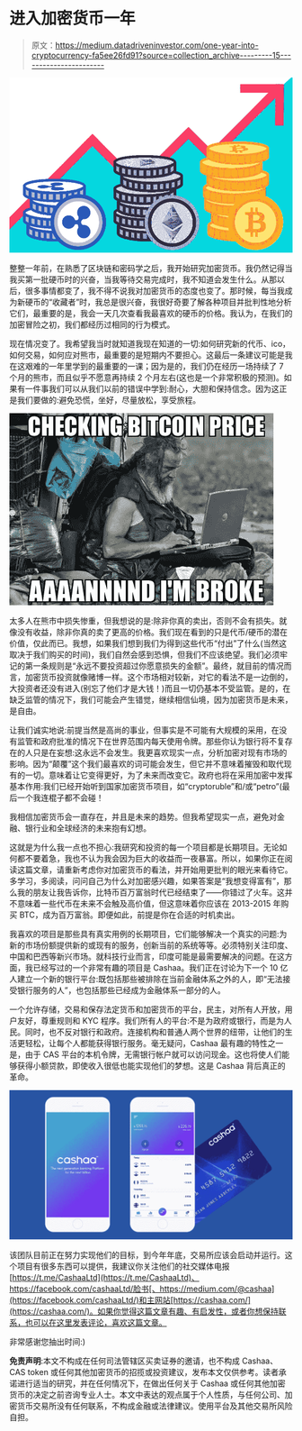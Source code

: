 # 进入加密货币一年

> 原文：<https://medium.datadriveninvestor.com/one-year-into-cryptocurrency-fa5ee26fd91?source=collection_archive---------15----------------------->

![](img/5a6732255c7882213671073b0bdb66d2.png)

整整一年前，在熟悉了区块链和密码学之后，我开始研究加密货币。我仍然记得当我买第一批硬币时的兴奋，当我等待交易完成时，我不知道会发生什么。从那以后，很多事情都变了，我不得不说我对加密货币的态度也变了。那时候，每当我成为新硬币的“收藏者”时，我总是很兴奋，我很好奇要了解各种项目并批判性地分析它们，最重要的是，我会一天几次查看我最喜欢的硬币的价格。我认为，在我们的加密冒险之初，我们都经历过相同的行为模式。

现在情况变了。我希望我当时就知道我现在知道的一切:如何研究新的代币、ico，如何交易，如何应对熊市，最重要的是短期内不要担心。这最后一条建议可能是我在这艰难的一年里学到的最重要的一课；因为是的，我们仍在经历一场持续了 7 个月的熊市，而且似乎不愿意再持续 2 个月左右(这也是一个非常积极的预测)。如果有一件事我们可以从我们以前的错误中学到:耐心，大胆和保持信念。因为这正是我们要做的:避免恐慌，坐好，尽量放松，享受旅程。

![](img/ced68330b1ad8657f8493c09943355fd.png)

太多人在熊市中损失惨重，但我想说的是:除非你真的卖出，否则不会有损失。就像没有收益，除非你真的卖了更高的价格。我们现在看到的只是代币/硬币的潜在价值，仅此而已。我想，如果我们想到我们为得到这些代币“付出”了什么(当然这取决于我们购买的时间)，我们自然会感到恐惧，但我们不应该绝望。我们必须牢记的第一条规则是“永远不要投资超过你愿意损失的金额”。最终，就目前的情况而言，加密货币投资就像赌博一样。这个市场相对较新，对它的看法不是一边倒的，大投资者还没有进入(别忘了他们才是大钱！)而且一切仍基本不受监管。是的，在缺乏监管的情况下，我们可能会产生错觉，继续相信仙境，因为加密货币是未来，是自由。

让我们诚实地说:前提当然是高尚的事业，但事实是不可能有大规模的采用，在没有监管和政府批准的情况下在世界范围内每天使用令牌。那些你认为银行将不复存在的人只是在妄想:这永远不会发生。我更喜欢现实一点，分析加密对现有市场的影响。因为“颠覆”这个我们最喜欢的词可能会发生，但它并不意味着摧毁和取代现有的一切。意味着让它变得更好，为了未来而改变它。政府也将在采用加密中发挥基本作用:我们已经开始听到国家加密货币项目，如“cryptoruble”和/或“petro”(最后一个我连棍子都不会碰！

我相信加密货币会一直存在，并且是未来的趋势。但我希望现实一点，避免对金融、银行业和全球经济的未来抱有幻想。

这就是为什么我一点也不担心:我研究和投资的每一个项目都是长期项目。无论如何都不要着急，我也不认为我会因为巨大的收益而一夜暴富。所以，如果你正在阅读这篇文章，请重新考虑你对加密货币的看法，并开始用更批判的眼光来看待它。多学习，多阅读，问问自己为什么对加密感兴趣，如果答案是“我想变得富有”，那么我的朋友让我告诉你，比特币百万富翁时代已经结束了——你错过了火车。这并不意味着一些代币在未来不会触及高价值，但这意味着你应该在 2013-2015 年购买 BTC，成为百万富翁。即便如此，前提是你在合适的时机卖出。

我喜欢的项目是那些具有真实用例的长期项目，它们能够解决一个真实的问题:为新的市场份额提供新的或现有的服务，创新当前的系统等等。必须特别关注印度、中国和巴西等新兴市场。就科技行业而言，印度可能是最需要解决的问题。在这方面，我已经写过的一个非常有趣的项目是 Cashaa。我们正在讨论为下一个 10 亿人建立一个新的银行平台:既包括那些被排除在当前金融体系之外的人，即“无法接受银行服务的人”，也包括那些已经成为金融体系一部分的人。

一个允许存储，交易和保存法定货币和加密货币的平台，民主，对所有人开放，用户友好，尊重规则和 KYC 程序。我们所有人的平台:不是为政府或银行，而是为人民。同时，也不反对银行和政府。连接机构和普通人两个世界的纽带，让他们的生活更轻松，让每个人都能获得银行服务。毫无疑问，Cashaa 最有趣的特性之一是，由于 CAS 平台的本机令牌，无需银行帐户就可以访问现金。这也将使人们能够获得小额贷款，即使收入很低也能实现他们的梦想。这是 Cashaa 背后真正的革命。

![](img/179aa7dc297bc95723c217db9d03cd05.png)

该团队目前正在努力实现他们的目标，到今年年底，交易所应该会启动并运行。这个项目有很多东西可以提供，我建议你关注他们的社交媒体电报[https://t.me/CashaaLtd](https://t.me/CashaaLtd)、https://facebook.com/cashaaLtd/脸书[、https://medium.com/@cashaa](https://facebook.com/cashaaLtd/)和主网站[https://cashaa.com/](https://cashaa.com/)。如果你觉得这篇文章有趣、有启发性，或者你想保持联系，也可以在这里发表评论，喜欢这篇文章。

非常感谢您抽出时间:)

**免责声明**:本文不构成在任何司法管辖区买卖证券的邀请，也不构成 Cashaa、CAS token 或任何其他加密货币的招揽或投资建议，发布本文仅供参考。读者承诺进行适当的研究，并在任何情况下，在做出任何关于 Cashaa 或任何其他加密货币的决定之前咨询专业人士。本文中表达的观点属于个人性质，与任何公司、加密货币交易所没有任何联系，不构成金融或法律建议。使用平台及其他交易所风险自担。